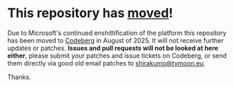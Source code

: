 # This repository has [moved](https://shirakumo.org/projects/libsf3)!
Due to Microsoft's continued enshittification of the platform this repository has been moved to [Codeberg](https://shirakumo.org/projects/libsf3) in August of 2025. It will not receive further updates or patches. **Issues and pull requests will not be looked at here either**, please submit your patches and issue tickets on Codeberg, or send them directly via good old email patches to [shirakumo@tymoon.eu](mailto:shirakumo@tymoon.eu).

Thanks.